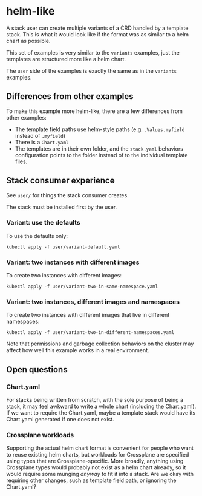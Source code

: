 # helm-like

A stack user can create multiple variants of a CRD handled by a template
stack. This is what it would look like if the format was as similar to a
helm chart as possible.

This set of examples is very similar to the `variants` examples, just
the templates are structured more like a helm chart.

The `user` side of the examples is exactly the same as in the `variants`
examples.

## Differences from other examples

To make this example more helm-like, there are a few differences from
other examples:

* The template field paths use helm-style paths (e.g. `.Values.myfield`
  instead of `.myfield`)
* There is a `Chart.yaml`
* The templates are in their own folder, and the `stack.yaml` behaviors
  configuration points to the folder instead of to the individual
  template files.

## Stack consumer experience

See `user/` for things the stack consumer creates.

The stack must be installed first by the user.

### Variant: use the defaults

To use the defaults only:

```
kubectl apply -f user/variant-default.yaml
```

### Variant: two instances with different images

To create two instances with different images:

```
kubectl apply -f user/variant-two-in-same-namespace.yaml
```

### Variant: two instances, different images and namespaces

To create two instances with different images that live in different
namespaces:

```
kubectl apply -f user/variant-two-in-different-namespaces.yaml
```

Note that permissions and garbage collection behaviors on the cluster
may affect how well this example works in a real environment.

## Open questions

### Chart.yaml

For stacks being written from scratch, with the sole purpose of being a
stack, it may feel awkward to write a whole chart (including the
Chart.yaml). If we want to require the Chart.yaml, maybe a template
stack would have its Chart.yaml generated if one does not exist.

### Crossplane workloads

Supporting the actual helm chart format is convenient for people who
want to reuse existing helm charts, but workloads for Crossplane are
specified using types that are Crossplane-specific. More broadly,
anything using Crossplane types would probably not exist as a helm chart
already, so it would require some munging *anyway* to fit it into a
stack. Are we okay with requiring other changes, such as template field
path, or ignoring the Chart.yaml?
